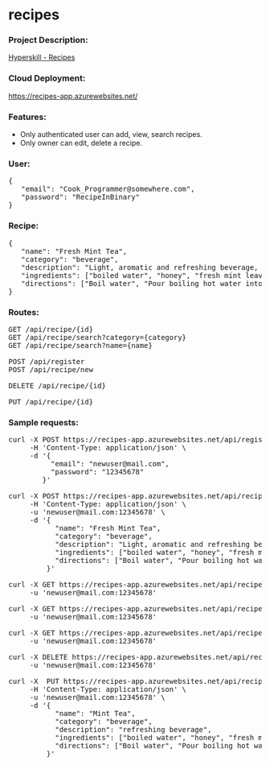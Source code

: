 # recipes

### Project Description:
[Hyperskill - Recipes](https://hyperskill.org/projects/180)

### Cloud Deployment:
https://recipes-app.azurewebsites.net/


### Features:
- Only authenticated user can add, view, search recipes.
- Only owner can edit, delete a recipe.

### User:
<pre>
{
   "email": "Cook_Programmer@somewhere.com",
   "password": "RecipeInBinary"
}
</pre>

### Recipe:
<pre>
{
   "name": "Fresh Mint Tea",
   "category": "beverage",
   "description": "Light, aromatic and refreshing beverage, ...",
   "ingredients": ["boiled water", "honey", "fresh mint leaves"],
   "directions": ["Boil water", "Pour boiling hot water into a mug", "Add fresh mint leaves", "Mix and let the mint leaves seep for 3-5 minutes", "Add honey and mix again"]
}
</pre>

### Routes:
<pre>
GET /api/recipe/{id}
GET /api/recipe/search?category={category}
GET /api/recipe/search?name={name}

POST /api/register
POST /api/recipe/new

DELETE /api/recipe/{id}

PUT /api/recipe/{id}
</pre>

### Sample requests:
<pre>
curl -X POST https://recipes-app.azurewebsites.net/api/register \
     -H 'Content-Type: application/json' \
     -d '{
          "email": "newuser@mail.com",
          "password": "12345678"
        }'

curl -X POST https://recipes-app.azurewebsites.net/api/recipe/new \
     -H 'Content-Type: application/json' \
     -u 'newuser@mail.com:12345678' \
     -d '{
           "name": "Fresh Mint Tea",
           "category": "beverage",
           "description": "Light, aromatic and refreshing beverage, ...",
           "ingredients": ["boiled water", "honey", "fresh mint leaves"],
           "directions": ["Boil water", "Pour boiling hot water into a mug", "Add fresh mint leaves", "Mix and let the mint leaves seep for 3-5 minutes", "Add honey and mix again"]
         }'

curl -X GET https://recipes-app.azurewebsites.net/api/recipe/11 \
     -u 'newuser@mail.com:12345678'

curl -X GET https://recipes-app.azurewebsites.net/api/recipe/search?category=beverage \
     -u 'newuser@mail.com:12345678'

curl -X GET https://recipes-app.azurewebsites.net/api/recipe/search?name=Fresh%20Mint%20Tea \
     -u 'newuser@mail.com:12345678'

curl -X DELETE https://recipes-app.azurewebsites.net/api/recipe/10 \
     -u 'newuser@mail.com:12345678'

curl -X  PUT https://recipes-app.azurewebsites.net/api/recipe/11 \
     -H 'Content-Type: application/json' \
     -u 'newuser@mail.com:12345678' \
     -d '{
           "name": "Mint Tea",
           "category": "beverage",
           "description": "refreshing beverage",
           "ingredients": ["boiled water", "honey", "fresh mint leaves"],
           "directions": ["Boil water", "Pour boiling hot water into a mug", "Add fresh mint leaves", "Mix and let the mint leaves seep for 3-5 minutes", "Add honey and mix again"]
         }'
</pre>
